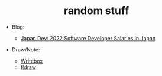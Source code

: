 <h1 align="center">random stuff</h1>

- Blog:
  - [Japan Dev: 2022 Software Developer Salaries in Japan](https://japan-dev.com/blog/software-developer-salaries-in-japan-the-ultimate-guide)


- Draw/Note:
  - [Writebox](https://write-box.appspot.com/)
  - [tldraw](https://www.tldraw.com/)
